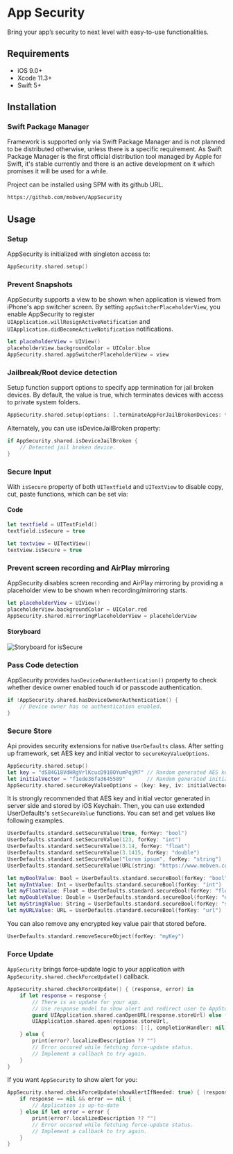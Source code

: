 # App Security

Bring your app’s security to next level with easy-to-use functionalities.

## Requirements

- iOS 9.0+
- Xcode 11.3+
- Swift 5+

## Installation

### Swift Package Manager
Framework is supported only via Swift Package Manager and is not planned to be distributed otherwise, unless there is a specific requirement. As Swift Package Manager is the first official distribution tool managed by Apple for Swift, it's stable currently and there is an active development on it which promises it will be used for a while.

Project can be installed using SPM with its github URL.
```bash
https://github.com/mobven/AppSecurity
```

## Usage

### Setup
AppSecurity is initialized with singleton access to:
```swift
AppSecurity.shared.setup()
```

### Prevent Snapshots
AppSecurity supports a view to be shown when application is viewed from iPhone's app switcher screen. By setting `appSwitcherPlaceholderView`, you enable AppSecurity to register `UIApplication.willResignActiveNotification` and `UIApplication.didBecomeActiveNotification` notifications. 
```swift
let placeholderView = UIView()
placeholderView.backgroundColor = UIColor.blue
AppSecurity.shared.appSwitcherPlaceholderView = view
```

### Jailbreak/Root device detection
Setup function support options to specify app termination for jail broken devices. By default, the value is true, which terminates devices with access to private system folders.
```swift
AppSecurity.shared.setup(options: [.terminateAppForJailBrokenDevices: false])
```
Alternately, you can use isDeviceJailBroken property:
```swift
if AppSecurity.shared.isDeviceJailBroken {
    // Detected jail broken device.
}
```

### Secure Input
With `isSecure` property of both `UITextfield` and `UITextView` to disable copy, cut, paste functions, which can be set via:
#### Code
```swift
let textfield = UITextField()
textfield.isSecure = true

let textview = UITextView()
textview.isSecure = true
```

### Prevent screen recording and AirPlay mirroring
AppSecurity disables screen recording and AirPlay mirroring by providing a placeholder view to be shown when recording/mirroring starts.
```swift
let placeholderView = UIView()
placeholderView.backgroundColor = UIColor.red
AppSecurity.shared.mirroringPlaceholderView = placeholderView
```
#### Storyboard
![Storyboard for isSecure](https://github.com/mobven/AppSecurity/blob/development/Resources/textfield_is_secure.png)

### Pass Code detection
AppSecurity provides `hasDeviceOwnerAuthentication()` property to check whether device owner enabled touch id or passcode authentication. 
```swift
if !AppSecurity.shared.hasDeviceOwnerAuthentication() {
    // Device owner has no authentication enabled.
}
```

### Secure Store
Api provides security extensions for native `UserDefaults` class.
After setting up framework, set AES key and initial vector to `secureKeyValueOptions`.
```swift
AppSecurity.shared.setup()
let key = "dS84G18VdHRgVrlKcucD910OYumPqjM7" // Random generated AES key
let initialVector = "f1ede36fa3645589"       // Random generated initial vector
AppSecurity.shared.secureKeyValueOptions = (key: key, iv: initialVector)
```
It is strongly recommended that AES key and initial vector generated in server side and stored by iOS Keychain.
Then, you can use extended UserDefaults's `setSecureValue` functions. You can set and get values like following examples.
```swift
UserDefaults.standard.setSecureValue(true, forKey: "bool")
UserDefaults.standard.setSecureValue(123, forKey: "int")
UserDefaults.standard.setSecureValue(3.14, forKey: "float")
UserDefaults.standard.setSecureValue(3.1415, forKey: "double")
UserDefaults.standard.setSecureValue("lorem ipsum", forKey: "string")
UserDefaults.standard.setSecureValue(URL(string: "https://www.mobven.com/"), forKey: "url")

let myBoolValue: Bool = UserDefaults.standard.secureBool(forKey: "bool")
let myIntValue: Int = UserDefaults.standard.secureBool(forKey: "int")
let myFloatValue: Float = UserDefaults.standard.secureBool(forKey: "float")
let myDoubleValue: Double = UserDefaults.standard.secureBool(forKey: "double")
let myStringValue: String = UserDefaults.standard.secureBool(forKey: "string")
let myURLValue: URL = UserDefaults.standard.secureBool(forKey: "url")
```
You can also remove any encrypted key value pair that stored before.
```swift
UserDefaults.standard.removeSecureObject(forKey: "myKey")
```

### Force Update
`AppSecurity` brings force-update logic to your application with  `AppSecurity.shared.checkForceUpdate()` callback. 
```swift
AppSecurity.shared.checkForceUpdate() { (response, error) in
    if let response = response {
        // There is an update for your app.
        // Use response model to show alert and redirect user to AppStore.
        guard UIApplication.shared.canOpenURL(response.storeUrl) else { return }
        UIApplication.shared.open(response.storeUrl,
                                  options: [:], completionHandler: nil)
    } else {
        print(error?.localizedDescription ?? "")
        // Error occured while fetching force-update status.
        // Implement a callback to try again.
    }
}
```
If you want `AppSecurity` to show alert for you:
```swift
AppSecurity.shared.checkForceUpdate(showAlertIfNeeded: true) { (response, error) in
    if response == nil && error == nil {
        // Application is up-to-date
    } else if let error = error {
        print(error?.localizedDescription ?? "")
        // Error occured while fetching force-update status.
        // Implement a callback to try again.
    }
}
```
